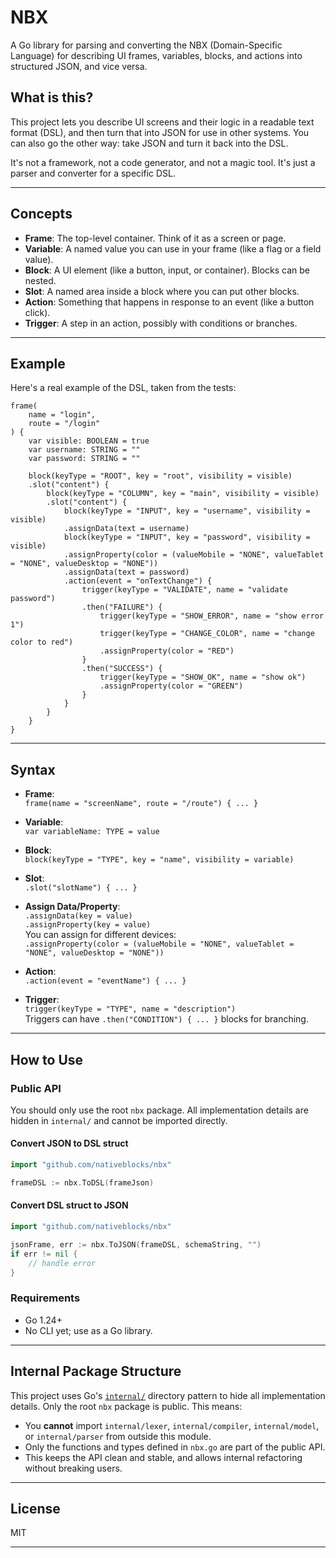 # NBX

A Go library for parsing and converting the NBX (Domain-Specific Language) for describing UI frames, variables, blocks, and actions into structured JSON, and vice versa.

## What is this?

This project lets you describe UI screens and their logic in a readable text format (DSL), and then turn that into JSON for use in other systems. You can also go the other way: take JSON and turn it back into the DSL.

It's not a framework, not a code generator, and not a magic tool. It's just a parser and converter for a specific DSL.

---

## Concepts

- **Frame**: The top-level container. Think of it as a screen or page.
- **Variable**: A named value you can use in your frame (like a flag or a field value).
- **Block**: A UI element (like a button, input, or container). Blocks can be nested.
- **Slot**: A named area inside a block where you can put other blocks.
- **Action**: Something that happens in response to an event (like a button click).
- **Trigger**: A step in an action, possibly with conditions or branches.

---

## Example

Here's a real example of the DSL, taken from the tests:

```
frame(
    name = "login",
    route = "/login"
) {
    var visible: BOOLEAN = true
    var username: STRING = ""
    var password: STRING = ""

    block(keyType = "ROOT", key = "root", visibility = visible)
    .slot("content") {
        block(keyType = "COLUMN", key = "main", visibility = visible)
        .slot("content") {
            block(keyType = "INPUT", key = "username", visibility = visible)
            .assignData(text = username)
            block(keyType = "INPUT", key = "password", visibility = visible)
            .assignProperty(color = (valueMobile = "NONE", valueTablet = "NONE", valueDesktop = "NONE"))
            .assignData(text = password)
            .action(event = "onTextChange") {
                trigger(keyType = "VALIDATE", name = "validate password")
                .then("FAILURE") {
                    trigger(keyType = "SHOW_ERROR", name = "show error 1")
                    trigger(keyType = "CHANGE_COLOR", name = "change color to red")
                    .assignProperty(color = "RED")
                }
                .then("SUCCESS") {
                    trigger(keyType = "SHOW_OK", name = "show ok")
                    .assignProperty(color = "GREEN")
                }
            }
        }    
    }   
}
```

---

## Syntax

- **Frame**:  
  `frame(name = "screenName", route = "/route") { ... }`

- **Variable**:  
  `var variableName: TYPE = value`

- **Block**:  
  `block(keyType = "TYPE", key = "name", visibility = variable)`

- **Slot**:  
  `.slot("slotName") { ... }`

- **Assign Data/Property**:  
  `.assignData(key = value)`  
  `.assignProperty(key = value)`  
  You can assign for different devices:  
  `.assignProperty(color = (valueMobile = "NONE", valueTablet = "NONE", valueDesktop = "NONE"))`

- **Action**:  
  `.action(event = "eventName") { ... }`

- **Trigger**:  
  `trigger(keyType = "TYPE", name = "description")`  
  Triggers can have `.then("CONDITION") { ... }` blocks for branching.

---

## How to Use

### Public API

You should only use the root `nbx` package. All implementation details are hidden in `internal/` and cannot be imported directly.


#### Convert JSON to DSL struct

```go
import "github.com/nativeblocks/nbx"

frameDSL := nbx.ToDSL(frameJson)
```

#### Convert DSL struct to JSON

```go
import "github.com/nativeblocks/nbx"

jsonFrame, err := nbx.ToJSON(frameDSL, schemaString, "")
if err != nil {
    // handle error
}
```

### Requirements

- Go 1.24+
- No CLI yet; use as a Go library.

---

## Internal Package Structure

This project uses Go's [`internal/`](https://go.dev/doc/go1.4#internalpackages) directory pattern to hide all implementation details. Only the root `nbx` package is public. This means:

- You **cannot** import `internal/lexer`, `internal/compiler`, `internal/model`, or `internal/parser` from outside this module.
- Only the functions and types defined in `nbx.go` are part of the public API.
- This keeps the API clean and stable, and allows internal refactoring without breaking users.

---

## License

MIT

---